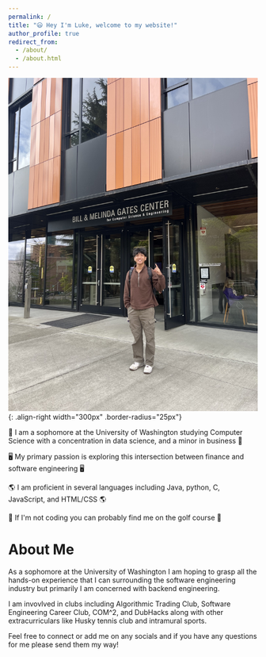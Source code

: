```yaml
---
permalink: /
title: "😃 Hey I'm Luke, welcome to my website!"
author_profile: true
redirect_from: 
  - /about/
  - /about.html
---
```



![Image Under CS Building](/images/IMG_6246.jpeg){: .align-right width="300px" .border-radius="25px"}


📖 I am a sophomore at the University of Washington studying Computer Science with a concentration in data science, and a minor in business 📖

🖥️ My primary passion is exploring this intersection between finance and software engineering 🖥️

🌎 I am proficient in several languages including Java, python, C, JavaScript, and HTML/CSS 🌎

🤙 If I'm not coding you can probably find me on the golf course 🤙



About Me
======

As a sophomore at the University of Washington I am hoping to grasp all the hands-on experience that I can surrounding the software engineering industry but primarily I am concerned with backend engineering. 

I am invovlved in clubs including Algorithmic Trading Club, Software Engineering Career Club, COM^2, and DubHacks along with other extracurriculars like Husky tennis club and intramural sports. 

Feel free to connect or add me on any socials and if you have any questions for me please send them my way!

